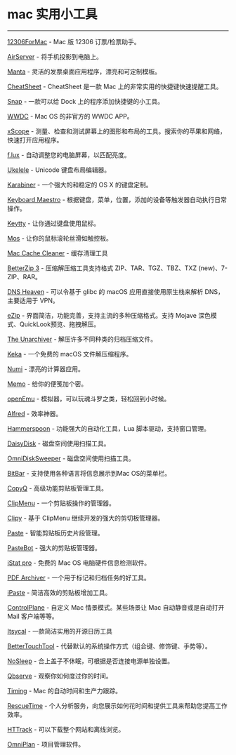 
# mac 实用小工具

*** 

[12306ForMac](https://github.com/fancymax/12306ForMac) - Mac 版 12306 订票/检票助手。

[AirServer](http://www.airserver.com/Download) - 将手机投影到电脑上。

[Manta](https://manta.life/) - 灵活的发票桌面应用程序，漂亮和可定制模板。

[CheatSheet](https://www.mediaatelier.com/CheatSheet/) - CheatSheet 是一款 Mac 上的非常实用的快捷键快速提醒工具。

[Snap](http://indragie.com/snap) - 一款可以给 Dock 上的程序添加快捷键的小工具。

[WWDC](https://github.com/insidegui/WWDC) - Mac OS 的非官方的 WWDC APP。

[xScope](http://xscopeapp.com/) - 测量、检查和测试屏幕上的图形和布局的工具。搜索你的苹果和网络，快速打开应用程序。

[f.lux](https://justgetflux.com/) - 自动调整您的电脑屏幕，以匹配亮度。

[Ukelele](http://scripts.sil.org/ukelele) - Unicode 键盘布局编辑器。

[Karabiner](https://pqrs.org/osx/karabiner/) - 一个强大的和稳定的 OS X 的键盘定制。

[Keyboard Maestro](http://www.keyboardmaestro.com/) - 根据键盘，菜单，位置，添加的设备等触发器自动执行日常操作。

[Keytty](http://keytty.com/) - 让你通过键盘使用鼠标。

[Mos](http://mos.u2sk.com/indexCN.html) - 让你的鼠标滚轮丝滑如触控板。

[Mac Cache Cleaner](https://github.com/kaunteya/MacCacheCleaner) - 缓存清理工具

[BetterZip 3](https://macitbetter.com/) - 压缩解压缩工具支持格式 ZIP、TAR、TGZ、TBZ、TXZ (new)、7-ZIP、RAR。

[DNS Heaven](https://github.com/greenboxal/dns-heaven) - 可以令基于 glibc 的 macOS 应用直接使用原生栈来解析 DNS，主要适用于 VPN。

[eZip](http://ezip.awehunt.com/) - 界面简洁，功能完善，支持主流的多种压缩格式。支持 Mojave 深色模式、QuickLook预览、拖拽解压。

[The Unarchiver](https://theunarchiver.com/) - 解压许多不同种类的归档压缩文件。

[Keka](http://www.kekaosx.com/) - 一个免费的 macOS 文件解压缩程序。

[Numi](http://numi.io/) - 漂亮的计算器应用。

[Memo](http://memo-app.net/) - 给你的便笺加个密。

[openEmu](http://openemu.org/) - 模拟器，可以玩魂斗罗之类，轻松回到小时候。

[Alfred](https://www.alfredapp.com/) - 效率神器。

[Hammerspoon](http://www.hammerspoon.org/) - 功能强大的自动化工具，Lua 脚本驱动，支持窗口管理。

[DaisyDisk](https://daisydiskapp.com/) - 磁盘空间使用扫描工具。

[OmniDiskSweeper](https://www.omnigroup.com/more) - 磁盘空间使用扫描工具。

[BitBar](https://getbitbar.com/) - 支持使用各种语言将信息展示到Mac OS的菜单栏。

[CopyQ](https://hluk.github.io/CopyQ) - 高级功能剪贴板管理工具。

[ClipMenu](http://www.clipmenu.com/) - 一个剪贴板操作的管理器。

[Clipy](https://clipy-app.com/) - 基于 ClipMenu 继续开发的强大的剪切板管理器。

[Paste](http://pasteapp.me/) - 智能剪贴板历史片段管理。

[PasteBot](https://tapbots.com/pastebot/) - 强大的剪贴板管理器。

[iStat pro](https://bjango.com/mac/istatmenus/) - 免费的 Mac OS 电脑硬件信息检测软件。

[PDF Archiver](https://github.com/JulianKahnert/PDF-Archiver) - 一个用于标记和归档任务的好工具。

[iPaste](https://toolinbox.net/iPaste) - 简洁高效的剪贴板增加工具。

[ControlPlane](http://www.controlplaneapp.com/) - 自定义 Mac 情景模式。某些场景让 Mac 自动静音或是自动打开 Mail 客户端等等。

[Itsycal](https://www.mowglii.com/itsycal/) - 一款简洁实用的开源日历工具

[BetterTouchTool](https://boastr.net/) - 代替默认的系统操作方式（组合键、修饰键、手势等）。

[NoSleep](https://www.macupdate.com/app/mac/37991/nosleep) - 合上盖子不休眠，可根据是否连接电源单独设置。

[Qbserve](https://qotoqot.com/qbserve/) - 观察你如何度过你的时间。

[Timing](https://timingapp.com/) - Mac 的自动时间和生产力跟踪。

[RescueTime](https://www.rescuetime.com/) - 个人分析服务，向您展示如何花时间和提供工具来帮助您提高工作效率。

[HTTrack](http://www.httrack.com/) - 可以下载整个网站和离线浏览。

[OmniPlan](https://www.omnigroup.com/omniplan/) - 项目管理软件。